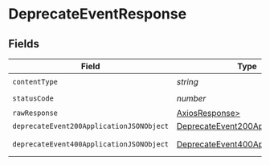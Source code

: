 # DeprecateEventResponse


## Fields

| Field                                                                                           | Type                                                                                            | Required                                                                                        | Description                                                                                     |
| ----------------------------------------------------------------------------------------------- | ----------------------------------------------------------------------------------------------- | ----------------------------------------------------------------------------------------------- | ----------------------------------------------------------------------------------------------- |
| `contentType`                                                                                   | *string*                                                                                        | :heavy_check_mark:                                                                              | N/A                                                                                             |
| `statusCode`                                                                                    | *number*                                                                                        | :heavy_check_mark:                                                                              | N/A                                                                                             |
| `rawResponse`                                                                                   | [AxiosResponse>](https://axios-http.com/docs/res_schema)                                        | :heavy_minus_sign:                                                                              | N/A                                                                                             |
| `deprecateEvent200ApplicationJSONObject`                                                        | [DeprecateEvent200ApplicationJSON](../../models/operations/deprecateevent200applicationjson.md) | :heavy_minus_sign:                                                                              | OK                                                                                              |
| `deprecateEvent400ApplicationJSONObject`                                                        | [DeprecateEvent400ApplicationJSON](../../models/operations/deprecateevent400applicationjson.md) | :heavy_minus_sign:                                                                              | Bad Request                                                                                     |